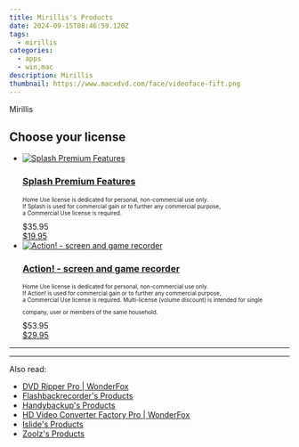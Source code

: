 ```yaml
---
title: Mirillis's Products
date: 2024-09-15T08:46:59.120Z
tags: 
  - mirillis
categories: 
  - apps
  - win,mac
description: Mirillis
thumbnail: https://www.macxdvd.com/face/videoface-fift.png
---
```


Mirillis

<!--__INIT__BEGIN__TAG__PRODUCTS__LIST__-->
<!--__INIT__END__TAG__PRODUCTS__LIST__-->

<!--__INIT__BEGIN__TAG__FEED_PRODUCTS__LIST__-->
## Choose your license

<div class="home-content-container">
  <ul class="home-article-list">
    <li class="home-article-item flex flex-row feedProduct">
      <div class="basis-1/3 lg:basis-1/4 xl:basis-1/5 relative flex justify-center items-center overflow-hidden">
                <a href="https://checkout.mirillis.com/order/cart.php?PRODS=4709966&amp;QTY=1&amp;AFFILIATE=108875" class="w-24 h-24 md:w-28 md:h-28 lg:w-32 lg:h-32 xl:w-42 xl:h-42 max-w-24 max-h-24 md:max-w-28 md:max-h-28 lg:max-w-32 lg:max-h-32 xl:max-w-42 xl:max-h-42 -pt-2">
          <img src="https://thmb.techidaily.com/056b5dc5bf38553fc5e62980ac558058cdfef6fae043dca04e140a16eeec969f.jpg" alt="Splash Premium Features" class="relative w-full h-full rounded-full object-cover dark:brightness-75 -mt-4 p-4">
        </a>
              </div>
      <div class="flex flex-col gap-5 px-7 pb-7 basis-2/3 lg:basis-3/4 xl:basis-4/5  pt-5">
        <h3 class="home-article-title"><a href="https://checkout.mirillis.com/order/cart.php?PRODS=4709966&amp;QTY=1&amp;AFFILIATE=108875">Splash Premium Features</a></h3>
        <div class="home-article-content markdown-body">
                  <html><head></head><body><p style="font-size:10px;">
	Home Use license is dedicated for personal, non-commercial use only.<br>
	If Splash is used for commercial gain or to further any commercial purpose,<br>
	a Commercial Use license is required.</p></body></html>                </div>
        <div class="flex flex-row feedProduct-Price">
          <div class="feedProduct-Price--Old">
            <span class="feedProduct-Price--Currency">$</span>35<span class="feedProduct-Price--Cents">.95</span>
          </div>
          <div class="">
            <a href="https://checkout.mirillis.com/order/cart.php?PRODS=4709966&amp;QTY=1&amp;AFFILIATE=108875">
            <span class="feedProduct-Price--Currency">$</span>19<span class="feedProduct-Price--Cents">.95</span>
            </a>
          </div>
        </div>
      </div>
    </li>
    <li class="home-article-item flex flex-row feedProduct">
      <div class="basis-1/3 lg:basis-1/4 xl:basis-1/5 relative flex justify-center items-center overflow-hidden">
                <a href="https://checkout.mirillis.com/order/cart.php?PRODS=4704640&amp;QTY=1&amp;AFFILIATE=108875" class="w-24 h-24 md:w-28 md:h-28 lg:w-32 lg:h-32 xl:w-42 xl:h-42 max-w-24 max-h-24 md:max-w-28 md:max-h-28 lg:max-w-32 lg:max-h-32 xl:max-w-42 xl:max-h-42 -pt-2">
          <img src="https://thmb.techidaily.com/056b5dc5bf38553fc5e62980ac558058cdfef6fae043dca04e140a16eeec969f.jpg" alt="Action! - screen and game recorder" class="relative w-full h-full rounded-full object-cover dark:brightness-75 -mt-4 p-4">
        </a>
              </div>
      <div class="flex flex-col gap-5 px-7 pb-7 basis-2/3 lg:basis-3/4 xl:basis-4/5  pt-5">
        <h3 class="home-article-title"><a href="https://checkout.mirillis.com/order/cart.php?PRODS=4704640&amp;QTY=1&amp;AFFILIATE=108875">Action! - screen and game recorder</a></h3>
        <div class="home-article-content markdown-body">
                  <html><head></head><body><p style="font-size:10px;">
	Home Use license is dedicated for personal, non-commercial use only.<br>
	If Action! is used for commercial gain or to further any commercial purpose,<br>
	a Commercial Use license is required. Multi-license (volume discount) is intended for single</p>
<p style="font-size:10px;">
	company, user or members of the same household.</p></body></html>                </div>
        <div class="flex flex-row feedProduct-Price">
          <div class="feedProduct-Price--Old">
            <span class="feedProduct-Price--Currency">$</span>53<span class="feedProduct-Price--Cents">.95</span>
          </div>
          <div class="">
            <a href="https://checkout.mirillis.com/order/cart.php?PRODS=4704640&amp;QTY=1&amp;AFFILIATE=108875">
            <span class="feedProduct-Price--Currency">$</span>29<span class="feedProduct-Price--Cents">.95</span>
            </a>
          </div>
        </div>
      </div>
    </li>
  </ul>
</div>

<hr><!--__INIT__END__TAG__FEED_PRODUCTS__LIST__-->

<hr>

<ins class="adsbygoogle"
      style="display:block"
      data-ad-client="ca-pub-7571918770474297"
      data-ad-slot="8358498916"
      data-ad-format="auto"
      data-full-width-responsive="true"></ins>

<span class="atpl-alsoreadstyle">Also read:</span>
<div><ul>
<li><a href="https://tools.techidaily.com/videoconverterfactory/dvd-ripper/"><u>DVD Ripper Pro | WonderFox</u></a></li>
<li><a href="https://tools.techidaily.com/flashbackrecorder/products/"><u>Flashbackrecorder's Products</u></a></li>
<li><a href="https://tools.techidaily.com/handybackup/products/"><u>Handybackup's Products</u></a></li>
<li><a href="https://tools.techidaily.com/videoconverterfactory/hd-video-converter/"><u>HD Video Converter Factory Pro | WonderFox</u></a></li>
<li><a href="https://tools.techidaily.com/islide/products/"><u>Islide's Products</u></a></li>
<li><a href="https://tools.techidaily.com/zoolz/products/"><u>Zoolz's Products</u></a></li>
</ul></div>

